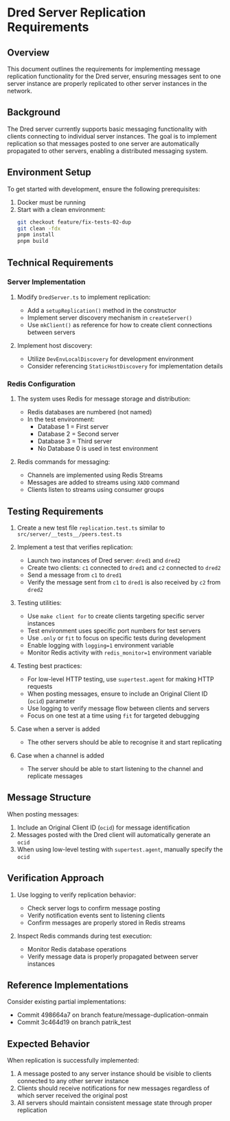# Dred Server Replication Requirements

## Overview

This document outlines the requirements for implementing message replication functionality for the Dred server, ensuring messages sent to one server instance are properly replicated to other server instances in the network.

## Background

The Dred server currently supports basic messaging functionality with clients connecting to individual server instances. The goal is to implement replication so that messages posted to one server are automatically propagated to other servers, enabling a distributed messaging system.

## Environment Setup

To get started with development, ensure the following prerequisites:

1. Docker must be running
2. Start with a clean environment:
   ```bash
   git checkout feature/fix-tests-02-dup
   git clean -fdx
   pnpm install
   pnpm build
   ```

## Technical Requirements

### Server Implementation

1. Modify `DredServer.ts` to implement replication:
   - Add a `setupReplication()` method in the constructor
   - Implement server discovery mechanism in `createServer()`
   - Use `mkClient()` as reference for how to create client connections between servers

2. Implement host discovery:
   - Utilize `DevEnvLocalDiscovery` for development environment
   - Consider referencing `StaticHostDiscovery` for implementation details

### Redis Configuration

1. The system uses Redis for message storage and distribution:
   - Redis databases are numbered (not named)
   - In the test environment:
     - Database 1 = First server
     - Database 2 = Second server
     - Database 3 = Third server
     - No Database 0 is used in test environment

2. Redis commands for messaging:
   - Channels are implemented using Redis Streams
   - Messages are added to streams using `XADD` command
   - Clients listen to streams using consumer groups

## Testing Requirements

1. Create a new test file `replication.test.ts` similar to `src/server/__tests__/peers.test.ts`

2. Implement a test that verifies replication:
   - Launch two instances of Dred server: `dred1` and `dred2`
   - Create two clients: `c1` connected to `dred1` and `c2` connected to `dred2`
   - Send a message from `c1` to `dred1`
   - Verify the message sent from `c1` to `dred1` is also received by `c2` from `dred2`

3. Testing utilities:
   - Use `make client for` to create clients targeting specific server instances
   - Test environment uses specific port numbers for test servers
   - Use `.only` or `fit` to focus on specific tests during development
   - Enable logging with `logging=1` environment variable
   - Monitor Redis activity with `redis_monitor=1` environment variable

4. Testing best practices:
   - For low-level HTTP testing, use `supertest.agent` for making HTTP requests
   - When posting messages, ensure to include an Original Client ID (`ocid`) parameter
   - Use logging to verify message flow between clients and servers
   - Focus on one test at a time using `fit` for targeted debugging

5. Case when a server is added 
   - The other servers should be able to recognise it and start replicating

6. Case when a channel is added 
   - The server should be able to start listening to the channel and replicate messages

## Message Structure

When posting messages:
1. Include an Original Client ID (`ocid`) for message identification
2. Messages posted with the Dred client will automatically generate an `ocid`
3. When using low-level testing with `supertest.agent`, manually specify the `ocid`

## Verification Approach

1. Use logging to verify replication behavior:
   - Check server logs to confirm message posting
   - Verify notification events sent to listening clients
   - Confirm messages are properly stored in Redis streams

2. Inspect Redis commands during test execution:
   - Monitor Redis database operations
   - Verify message data is properly propagated between server instances

## Reference Implementations

Consider existing partial implementations:
- Commit 498664a7 on branch feature/message-duplication-onmain
- Commit 3c464d19 on branch patrik_test

## Expected Behavior

When replication is successfully implemented:
1. A message posted to any server instance should be visible to clients connected to any other server instance
2. Clients should receive notifications for new messages regardless of which server received the original post
3. All servers should maintain consistent message state through proper replication
